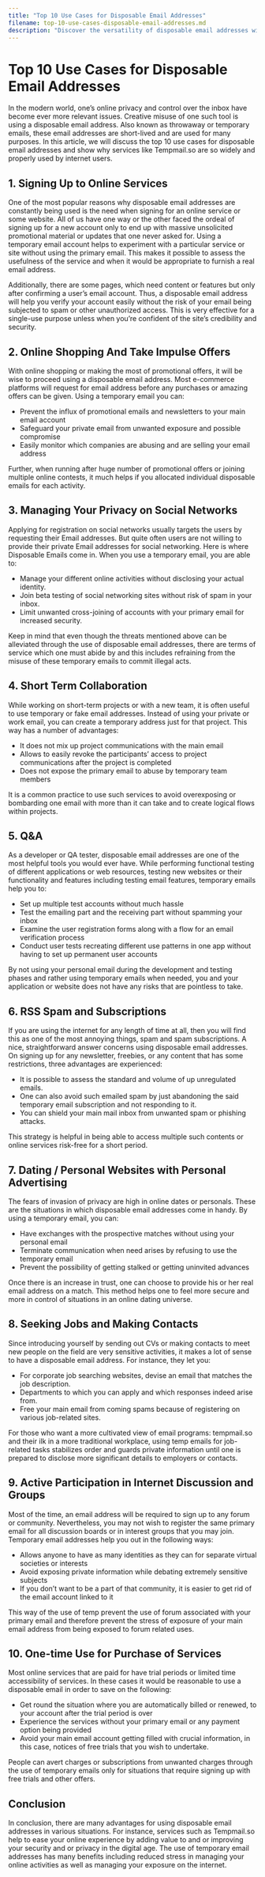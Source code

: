 ```yaml
---
title: "Top 10 Use Cases for Disposable Email Addresses"
filename: top-10-use-cases-disposable-email-addresses.md
description: "Discover the versatility of disposable email addresses with our top 10 use cases. Learn how temporary emails can enhance your online privacy and productivity."
---
```


# Top 10 Use Cases for Disposable Email Addresses

In the modern world, one’s online privacy and control over the inbox have become ever more relevant issues. Creative misuse of one such tool is using a disposable email address. Also known as throwaway or temporary emails, these email addresses are short-lived and are used for many purposes. In this article, we will discuss the top 10 use cases for disposable email addresses and show why services like Tempmail.so are so widely and properly used by internet users.

## 1. Signing Up to Online Services

One of the most popular reasons why disposable email addresses are constantly being used is the need when signing for an online service or some website. All of us have one way or the other faced the ordeal of signing up for a new account only to end up with massive unsolicited promotional material or updates that one never asked for. Using a temporary email account helps to experiment with a particular service or site without using the primary email. This makes it possible to assess the usefulness of the service and when it would be appropriate to furnish a real email address.

Additionally, there are some pages, which need content or features but only after confirming a user’s email account. Thus, a disposable email address will help you verify your account easily without the risk of your email being subjected to spam or other unauthorized access. This is very effective for a single-use purpose unless when you’re confident of the site’s credibility and security.

## 2. Online Shopping And Take Impulse Offers

With online shopping or making the most of promotional offers, it will be wise to proceed using a disposable email address. Most e-commerce platforms will request for email address before any purchases or amazing offers can be given. Using a temporary email you can:

- Prevent the influx of promotional emails and newsletters to your main email account
- Safeguard your private email from unwanted exposure and possible compromise
- Easily monitor which companies are abusing and are selling your email address

Further, when running after huge number of promotional offers or joining multiple online contests, it much helps if you allocated individual disposable emails for each activity.

## 3. Managing Your Privacy on Social Networks

Applying for registration on social networks usually targets the users by requesting their Email addresses. But quite often users are not willing to provide their private Email addresses for social networking. Here is where Disposable Emails come in. When you use a temporary email, you are able to:

- Manage your different online activities without disclosing your actual identity.
- Join beta testing of social networking sites without risk of spam in your inbox.
- Limit unwanted cross-joining of accounts with your primary email for increased security.

Keep in mind that even though the threats mentioned above can be alleviated through the use of disposable email addresses, there are terms of service which one must abide by and this includes refraining from the misuse of these temporary emails to commit illegal acts.

## 4. Short Term Collaboration

While working on short-term projects or with a new team, it is often useful to use temporary or fake email addresses. Instead of using your private or work email, you can create a temporary address just for that project. This way has a number of advantages:

- It does not mix up project communications with the main email
- Allows to easily revoke the participants’ access to project communications after the project is completed
- Does not expose the primary email to abuse by temporary team members

It is a common practice to use such services to avoid overexposing or bombarding one email with more than it can take and to create logical flows within projects.

## 5. Q&A

As a developer or QA tester, disposable email addresses are one of the most helpful tools you would ever have. While performing functional testing of different applications or web resources, testing new websites or their functionality and features including testing email features, temporary emails help you to:

- Set up multiple test accounts without much hassle
- Test the emailing part and the receiving part without spamming your inbox
- Examine the user registration forms along with a flow for an email verification process
- Conduct user tests recreating different use patterns in one app without having to set up permanent user accounts

By not using your personal email during the development and testing phases and rather using temporary emails when needed, you and your application or website does not have any risks that are pointless to take.

## 6. RSS Spam and Subscriptions

If you are using the internet for any length of time at all, then you will find this as one of the most annoying things, spam and spam subscriptions. A nice, straightforward answer concerns using disposable email addresses. On signing up for any newsletter, freebies, or any content that has some restrictions, three advantages are experienced:

- It is possible to assess the standard and volume of up unregulated emails.
- One can also avoid such emailed spam by just abandoning the said temporary email subscription and not responding to it.
- You can shield your main mail inbox from unwanted spam or phishing attacks.

This strategy is helpful in being able to access multiple such contents or online services risk-free for a short period.

## 7. Dating / Personal Websites with Personal Advertising

The fears of invasion of privacy are high in online dates or personals. These are the situations in which disposable email addresses come in handy. By using a temporary email, you can:

- Have exchanges with the prospective matches without using your personal email
- Terminate communication when need arises by refusing to use the temporary email
- Prevent the possibility of getting stalked or getting uninvited advances

Once there is an increase in trust, one can choose to provide his or her real email address on a match. This method helps one to feel more secure and more in control of situations in an online dating universe.

## 8. Seeking Jobs and Making Contacts

Since introducing yourself by sending out CVs or making contacts to meet new people on the field are very sensitive activities, it makes a lot of sense to have a disposable email address. For instance, they let you:

- For corporate job searching websites, devise an email that matches the job description.
- Departments to which you can apply and which responses indeed arise from.
- Free your main email from coming spams because of registering on various job-related sites.

For those who want a more cultivated view of email programs: tempmail.so and their ilk in a more traditional workplace, using temp emails for job-related tasks stabilizes order and guards private information until one is prepared to disclose more significant details to employers or contacts.

## 9. Active Participation in Internet Discussion and Groups

Most of the time, an email address will be required to sign up to any forum or community. Nevertheless, you may not wish to register the same primary email for all discussion boards or in interest groups that you may join. Temporary email addresses help you out in the following ways:

- Allows anyone to have as many identities as they can for separate virtual societies or interests
- Avoid exposing private information while debating extremely sensitive subjects
- If you don’t want to be a part of that community, it is easier to get rid of the email account linked to it

This way of the use of temp prevent the use of forum associated with your primary email and therefore prevent the stress of exposure of your main email address from being exposed to forum related uses.

## 10. One-time Use for Purchase of Services

Most online services that are paid for have trial periods or limited time accessibility of services. In these cases it would be reasonable to use a disposable email in order to save on the following:

- Get round the situation where you are automatically billed or renewed, to your account after the trial period is over
- Experience the services without your primary email or any payment option being provided
- Avoid your main email account getting filled with crucial information, in this case, notices of free trials that you wish to undertake.

People can avert charges or subscriptions from unwanted charges through the use of temporary emails only for situations that require signing up with free trials and other offers.

## Conclusion

In conclusion, there are many advantages for using disposable email addresses in various situations. For instance, services such as Tempmail.so help to ease your online experience by adding value to and or improving your security and or privacy in the digital age. The use of temporary email addresses has many benefits including reduced stress in managing your online activities as well as managing your exposure on the internet.
